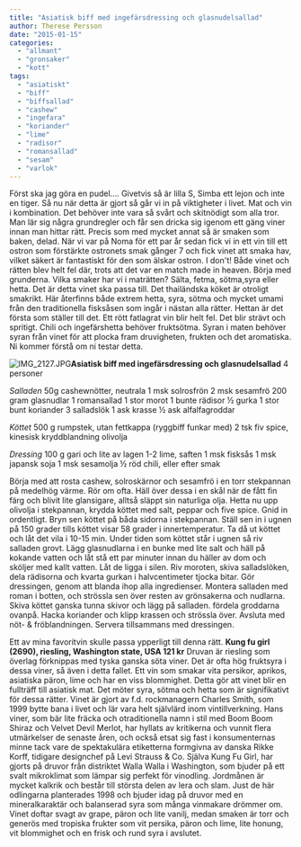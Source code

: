 ```yaml
---
title: "Asiatisk biff med ingefärsdressing och glasnudelsallad"
author: Therese Persson
date: "2015-01-15"
categories: 
  - "allmant"
  - "gronsaker"
  - "kott"
tags: 
  - "asiatiskt"
  - "biff"
  - "biffsallad"
  - "cashew"
  - "ingefara"
  - "koriander"
  - "lime"
  - "radisor"
  - "romansallad"
  - "sesam"
  - "varlok"
---
```


Först ska jag göra en pudel.... Givetvis så är lilla S, Simba ett lejon och inte en tiger. Så nu när detta är gjort så går vi in på viktigheter i livet. Mat och vin i kombination. Det behöver inte vara så svårt och skitnödigt som alla tror. Man lär sig några grundregler och får sen dricka sig igenom ett gäng viner innan man hittar rätt. Precis som med mycket annat så är smaken som baken, delad. När vi var på Noma för ett par år sedan fick vi in ett vin till ett ostron som förstärkte ostronets smak gånger 7 och fick vinet att smaka hav, vilket säkert är fantastiskt för den som älskar ostron. I don't! Både vinet och rätten blev helt fel där, trots att det var en match made in heaven. Börja med grunderna. Vilka smaker har vi i maträtten? Sälta, fetma, sötma,syra eller hetta. Det är detta vinet ska passa till. Det thailändska köket är otroligt smakrikt. Här återfinns både extrem hetta, syra, sötma och mycket umami från den traditionella fisksåsen som ingår i nästan alla rätter. Hettan är det första som ställer till det. Ett rött fatlagrat vin blir helt fel. Det blir strävt och spritigt. Chili och ingefärshetta behöver fruktsötma. Syran i maten behöver syran från vinet för att plocka fram druvigheten, frukten och det aromatiska. Ni kommer förstå om ni testar detta.

![IMG_2127.JPG](/static/img/IMG_2127.jpg)**Asiatisk biff med ingefärsdressing och glasnudelsallad** 4 personer

_Salladen_ 50g cashewnötter, neutrala 1 msk solrosfrön 2 msk sesamfrö 200 gram glasnudlar 1 romansallad 1 stor morot 1 bunte rädisor ½ gurka 1 stor bunt koriander 3 salladslök 1 ask krasse ½ ask alfalfagroddar

_Köttet_ 500 g rumpstek, utan fettkappa (ryggbiff funkar med) 2 tsk fiv spice, kinesisk kryddblandning olivolja

_Dressing_ 100 g gari och lite av lagen 1-2 lime, saften 1 msk fisksås 1 msk japansk soja 1 msk sesamolja ½ röd chili, eller efter smak

Börja med att rosta cashew, solroskärnor och sesamfrö i en torr stekpannan på medelhög värme. Rör om ofta. Häll över dessa i en skål när de fått fin färg och blivit lite glansigare, alltså släppt sin naturliga olja. Hetta nu upp olivolja i stekpannan, krydda köttet med salt, peppar och five spice. Gnid in ordentligt. Bryn sen köttet på båda sidorna i stekpannan. Ställ sen in i ugnen på 150 grader tills köttet visar 58 grader i innertemperatur. Ta då ut köttet och låt det vila i 10-15 min. Under tiden som köttet står i ugnen så riv salladen grovt. Lägg glasnudlarna i en bunke med lite salt och häll på kokande vatten och låt stå ett par minuter innan du häller av dom och sköljer med kallt vatten. Låt de ligga i silen. Riv moroten, skiva salladslöken, dela rädisorna och kvarta gurkan i halvcentimeter tjocka bitar. Gör dressingen, genom att blanda ihop alla ingredienser. Montera salladen med roman i botten, och strössla sen över resten av grönsakerna och nudlarna. Skiva köttet ganska tunna skivor och lägg på salladen. fördela groddarna ovanpå. Hacka koriander och klipp krassen och strössla över. Avsluta med nöt- & fröblandningen. Servera tillsammans med dressingen.

Ett av mina favoritvin skulle passa ypperligt till denna rätt. **Kung fu girl (2690), riesling, Washington state, USA 121 kr** Druvan är riesling som överlag förknippas med tyska ganska söta viner. Det är ofta hög fruktsyra i dessa viner, så även i detta fallet. Ett vin som smakar vita persikor, aprikos, asiatiska päron, lime och har en viss blommighet. Detta gör att vinet blir en fullträff till asiatisk mat. Det möter syra, sötma och hetta som är signifikativt för dessa rätter. Vinet är gjort av f.d. rockmanagern Charles Smith, som 1999 bytte bana i livet och lär vara helt självlärd inom vintillverkning. Hans viner, som bär lite fräcka och otraditionella namn i stil med Boom Boom Shiraz och Velvet Devil Merlot, har hyllats av kritikerna och vunnit flera utmärkelser de senaste åren, och också etsat sig fast i konsumenternas minne tack vare de spektakulära etiketterna formgivna av danska Rikke Korff, tidigare designchef på Levi Strauss & Co. Själva Kung Fu Girl, har gjorts på druvor från distriktet Walla Walla i Washington, som bjuder på ett svalt mikroklimat som lämpar sig perfekt för vinodling. Jordmånen är mycket kalkrik och består till största delen av lera och slam. Just de här odlingarna planterades 1998 och bjuder idag på druvor med en mineralkaraktär och balanserad syra som många vinmakare drömmer om. Vinet doftar svagt av grape, päron och lite vanilj, medan smaken är torr och generös med tropiska frukter som vit persika, päron och lime, lite honung, vit blommighet och en frisk och rund syra i avslutet.
